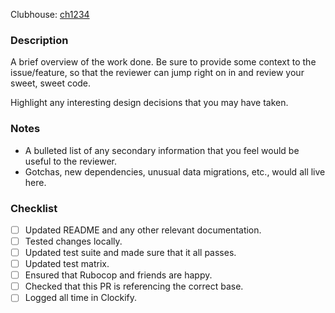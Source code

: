 Clubhouse: [ch1234](https://app.clubhouse.io/disco/story/1234/do-something)

### Description
A brief overview of the work done. Be sure to provide some context to the issue/feature, so that the reviewer can jump right on in and review your sweet, sweet code. 

Highlight any interesting design decisions that you may have taken.

### Notes
* A bulleted list of any secondary information that you feel would be useful to the reviewer.
* Gotchas, new dependencies, unusual data migrations, etc., would all live here.

### Checklist

- [ ] Updated README and any other relevant documentation.
- [ ] Tested changes locally.
- [ ] Updated test suite and made sure that it all passes.
- [ ] Updated test matrix.
- [ ] Ensured that Rubocop and friends are happy.
- [ ] Checked that this PR is referencing the correct base.
- [ ] Logged all time in Clockify.
